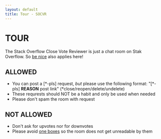 ```yaml
---
layout: default
title: Tour - SOCVR
---
```


# TOUR

The Stack Overflow Close Vote Reviewer is just a chat room on Stak Overflow. So [be nice](http://stackoverflow.com/help/be-nice) also applies here!

## ALLOWED

 - You can post a [\*-pls] request, *but* please use the following format: "[\*-pls] **REASON** post link" (\*close/reopen/delete/undelete)
  - These requrests should NOT be a habit and only be used when needed
  - Please don't spam the room with request

## NOT ALLOWED

 - Don't ask for upvotes nor for downvotes
 - Please avoid [one boxes](http://chat.stackoverflow.com/faq#formatting) so the room does not get unreadable by them

